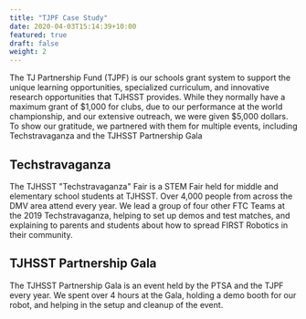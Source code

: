```yaml
---
title: "TJPF Case Study"
date: 2020-04-03T15:14:39+10:00
featured: true
draft: false
weight: 2
---
```


The TJ Partnership Fund (TJPF) is our schools grant system to support the unique learning opportunities, specialized curriculum, and innovative research opportunities that TJHSST provides. While they normally have a maximum grant of $1,000 for clubs, due to our performance at the world championship, and our extensive outreach, we were given $5,000 dollars. To show our gratitude, we partnered with them for multiple events, including Techstravaganza and the TJHSST Partnership Gala

## Techstravaganza

The TJHSST "Techstravaganza" Fair is a STEM Fair held for middle and elementary school students at TJHSST. Over 4,000 people from across the DMV area attend every year. We lead a group of four other FTC Teams at the 2019 Techstravaganza, helping to set up demos and test matches, and explaining to parents and students about how to spread FIRST Robotics in their community.

## TJHSST Partnership Gala

The TJHSST Partnership Gala is an event held by the PTSA and the TJPF every year. We spent over 4 hours at the Gala, holding a demo booth for our robot, and helping in the setup and cleanup of the event.

